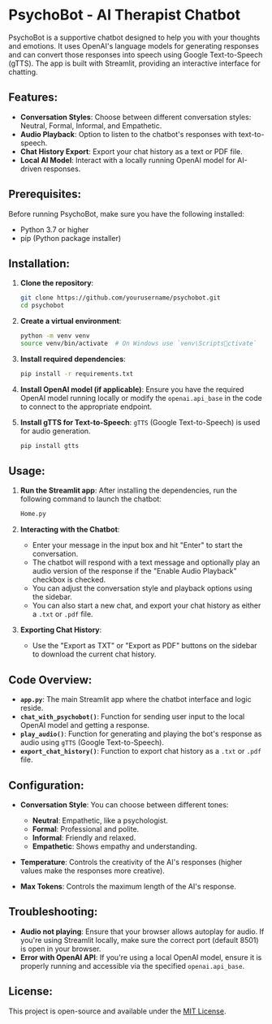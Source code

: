 
# PsychoBot - AI Therapist Chatbot

PsychoBot is a supportive chatbot designed to help you with your thoughts and emotions. It uses OpenAI's language models for generating responses and can convert those responses into speech using Google Text-to-Speech (gTTS). The app is built with Streamlit, providing an interactive interface for chatting.

## Features:
- **Conversation Styles**: Choose between different conversation styles: Neutral, Formal, Informal, and Empathetic.
- **Audio Playback**: Option to listen to the chatbot's responses with text-to-speech.
- **Chat History Export**: Export your chat history as a text or PDF file.
- **Local AI Model**: Interact with a locally running OpenAI model for AI-driven responses.

## Prerequisites:
Before running PsychoBot, make sure you have the following installed:
- Python 3.7 or higher
- pip (Python package installer)

## Installation:

1. **Clone the repository**:
   ```bash
   git clone https://github.com/yourusername/psychobot.git
   cd psychobot
   ```

2. **Create a virtual environment**:
   ```bash
   python -m venv venv
   source venv/bin/activate  # On Windows use `venv\Scriptsctivate`
   ```

3. **Install required dependencies**:
   ```bash
   pip install -r requirements.txt
   ```

4. **Install OpenAI model (if applicable)**:
   Ensure you have the required OpenAI model running locally or modify the `openai.api_base` in the code to connect to the appropriate endpoint.

5. **Install gTTS for Text-to-Speech**:
   `gTTS` (Google Text-to-Speech) is used for audio generation.
   ```bash
   pip install gtts
   ```

## Usage:

1. **Run the Streamlit app**:
   After installing the dependencies, run the following command to launch the chatbot:

   ```bash
   Home.py
   ```

2. **Interacting with the Chatbot**:
   - Enter your message in the input box and hit "Enter" to start the conversation.
   - The chatbot will respond with a text message and optionally play an audio version of the response if the "Enable Audio Playback" checkbox is checked.
   - You can adjust the conversation style and playback options using the sidebar.
   - You can also start a new chat, and export your chat history as either a `.txt` or `.pdf` file.

3. **Exporting Chat History**:
   - Use the "Export as TXT" or "Export as PDF" buttons on the sidebar to download the current chat history.

## Code Overview:

- **`app.py`**: The main Streamlit app where the chatbot interface and logic reside.
- **`chat_with_psychobot()`**: Function for sending user input to the local OpenAI model and getting a response.
- **`play_audio()`**: Function for generating and playing the bot's response as audio using `gTTS` (Google Text-to-Speech).
- **`export_chat_history()`**: Function to export chat history as a `.txt` or `.pdf` file.

## Configuration:

- **Conversation Style**: You can choose between different tones:
  - **Neutral**: Empathetic, like a psychologist.
  - **Formal**: Professional and polite.
  - **Informal**: Friendly and relaxed.
  - **Empathetic**: Shows empathy and understanding.
  
- **Temperature**: Controls the creativity of the AI's responses (higher values make the responses more creative).

- **Max Tokens**: Controls the maximum length of the AI's response.

## Troubleshooting:

- **Audio not playing**: Ensure that your browser allows autoplay for audio. If you're using Streamlit locally, make sure the correct port (default 8501) is open in your browser.
- **Error with OpenAI API**: If you're using a local OpenAI model, ensure it is properly running and accessible via the specified `openai.api_base`.

## License:

This project is open-source and available under the [MIT License](LICENSE).
